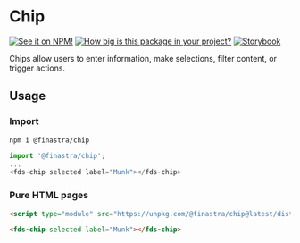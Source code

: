 # Chip

[![See it on NPM!](https://img.shields.io/npm/v/@finastra/chip?style=for-the-badge)](https://www.npmjs.com/package/@finastra/chip)
[![How big is this package in your project?](https://img.shields.io/bundlephobia/minzip/@finastra/chip?style=for-the-badge)](https://bundlephobia.com/result?p=@finastra/chip')
[![Storybook](https://shields.io/badge/-Play%20with%20this%20web%20component-2a0481?logo=storybook&style=for-the-badge)](https://finastra.github.io/finastra-design-system/?path=/story/data-display-chip--default)


Chips allow users to enter information, make selections, filter content, or trigger actions.

## Usage

### Import

```
npm i @finastra/chip
```

```ts
import '@finastra/chip';
...
<fds-chip selected label="Munk"></fds-chip>
```

### Pure HTML pages

```html
<script type="module" src="https://unpkg.com/@finastra/chip@latest/dist/src/chip.js?module"></script>

<fds-chip selected label="Munk"></fds-chip>
```
